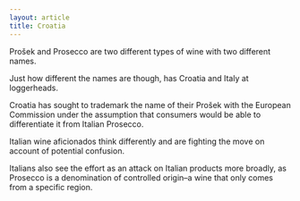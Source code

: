 ```yaml
---
layout: article
title: Croatia
---
```


Prošek and Prosecco are two different types of wine with two different names.

Just how different the names are though, has Croatia and Italy at loggerheads.

Croatia has sought to trademark the name of their Prošek with the European Commission under the assumption that consumers would be able to differentiate it from Italian Prosecco.

Italian wine aficionados think differently and are fighting the move on account of potential confusion.

Italians also see the effort as an attack on Italian products more broadly, as Prosecco is a denomination of controlled origin–a wine that only comes from a specific region.
